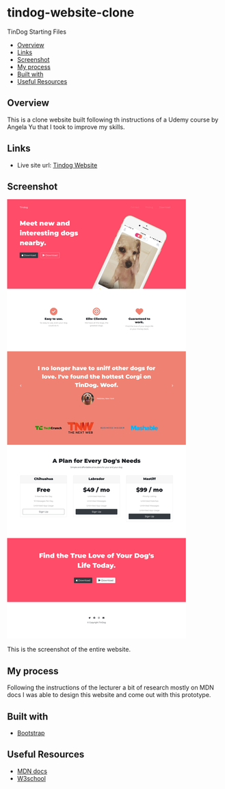 # tindog-website-clone

TinDog Starting Files

- [Overview](#Overview)
- [Links](#Links)
- [Screenshot](#Screenshot)
- [My process](#my-process)
- [Built with](#built-with)
- [Useful Resources](#useful-resouces)


## Overview

This is a clone website built following th instructions of a Udemy course by Angela Yu that I took to improve my skills.

## Links

- Live site url: [Tindog Website](https://dytoma.github.io/tindog-website-clone/)

## Screenshot

![](images/Tindog-web.png)

This is the screenshot of the entire website.

## My process

Following the instructions of the lecturer a bit of research mostly on MDN docs I was able to design this website and come out with this prototype.

## Built with

- [Bootstrap](https://getbootstrap.com/docs/4.6/getting-started/introduction/)

## Useful Resources 

- [MDN docs](https://developer.mozilla.org/en-US/)
- [W3school](https://www.w3schools.com/)
